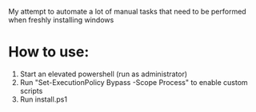 My attempt to automate a lot of manual tasks that need to be performed when freshly installing windows

# How to use:

1. Start an elevated powershell (run as administrator)
2. Run "Set-ExecutionPolicy Bypass -Scope Process" to enable custom scripts
3. Run install.ps1
